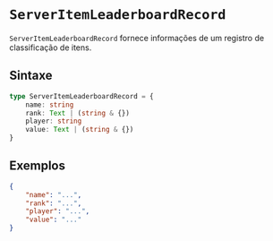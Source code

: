 # `ServerItemLeaderboardRecord`

`ServerItemLeaderboardRecord` fornece informações de um registro de classificação de itens.

## Sintaxe

```ts
type ServerItemLeaderboardRecord = {
    name: string
    rank: Text | (string & {})
    player: string
    value: Text | (string & {})
}
```

## Exemplos

```json
{
    "name": "...",
    "rank": "...",
    "player": "...",
    "value": "..."
}
```
